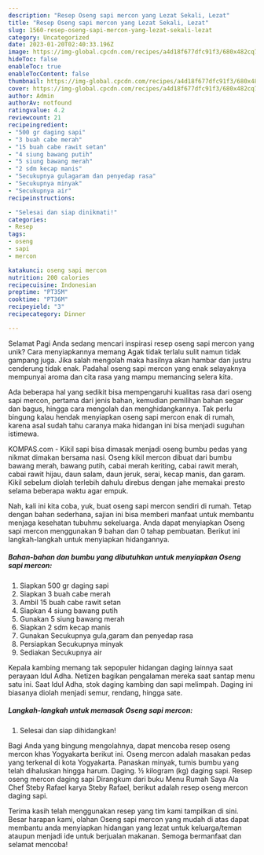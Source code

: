 ```yaml
---
description: "Resep Oseng sapi mercon yang Lezat Sekali, Lezat"
title: "Resep Oseng sapi mercon yang Lezat Sekali, Lezat"
slug: 1560-resep-oseng-sapi-mercon-yang-lezat-sekali-lezat
category: Uncategorized
date: 2023-01-20T02:40:33.196Z
image: https://img-global.cpcdn.com/recipes/a4d18f677dfc91f3/680x482cq70/oseng-sapi-mercon-foto-resep-utama.jpg
hideToc: false
enableToc: true
enableTocContent: false
thumbnail: https://img-global.cpcdn.com/recipes/a4d18f677dfc91f3/680x482cq70/oseng-sapi-mercon-foto-resep-utama.jpg
cover: https://img-global.cpcdn.com/recipes/a4d18f677dfc91f3/680x482cq70/oseng-sapi-mercon-foto-resep-utama.jpg
author: Admin
authorAv: notfound
ratingvalue: 4.2
reviewcount: 21
recipeingredient:
- "500 gr daging sapi"
- "3 buah cabe merah"
- "15 buah cabe rawit setan"
- "4 siung bawang putih"
- "5 siung bawang merah"
- "2 sdm kecap manis"
- "Secukupnya gulagaram dan penyedap rasa"
- "Secukupnya minyak"
- "Secukupnya air"
recipeinstructions:

- "Selesai dan siap dinikmati!"
categories:
- Resep
tags:
- oseng
- sapi
- mercon

katakunci: oseng sapi mercon 
nutrition: 200 calories
recipecuisine: Indonesian
preptime: "PT35M"
cooktime: "PT36M"
recipeyield: "3"
recipecategory: Dinner

---
```



Selamat Pagi Anda sedang mencari inspirasi resep oseng sapi mercon yang unik? Cara menyiapkannya memang Agak tidak terlalu sulit namun tidak gampang juga. Jika salah mengolah maka hasilnya akan hambar dan justru cenderung tidak enak. Padahal oseng sapi mercon yang enak selayaknya mempunyai aroma dan cita rasa yang mampu memancing selera kita.


Ada beberapa hal yang sedikit bisa mempengaruhi kualitas rasa dari oseng sapi mercon, pertama dari jenis bahan, kemudian pemilihan bahan segar dan bagus, hingga cara mengolah dan menghidangkannya. Tak perlu bingung kalau hendak menyiapkan oseng sapi mercon enak di rumah, karena asal sudah tahu caranya maka hidangan ini bisa menjadi suguhan istimewa.

KOMPAS.com - Kikil sapi bisa dimasak menjadi oseng bumbu pedas yang nikmat dimakan bersama nasi. Oseng kikil mercon dibuat dari bumbu bawang merah, bawang putih, cabai merah keriting, cabai rawit merah, cabai rawit hijau, daun salam, daun jeruk, serai, kecap manis, dan garam. Kikil sebelum diolah terlebih dahulu direbus dengan jahe memakai presto selama beberapa waktu agar empuk.


Nah, kali ini kita coba, yuk, buat oseng sapi mercon sendiri di rumah. Tetap dengan bahan sederhana, sajian ini bisa memberi manfaat untuk membantu menjaga kesehatan tubuhmu sekeluarga. Anda dapat menyiapkan Oseng sapi mercon menggunakan 9 bahan dan 0 tahap pembuatan. Berikut ini langkah-langkah untuk menyiapkan hidangannya.

<!--inarticleads1-->

##### Bahan-bahan dan bumbu yang dibutuhkan untuk menyiapkan Oseng sapi mercon:

1. Siapkan 500 gr daging sapi
1. Siapkan 3 buah cabe merah
1. Ambil 15 buah cabe rawit setan
1. Siapkan 4 siung bawang putih
1. Gunakan 5 siung bawang merah
1. Siapkan 2 sdm kecap manis
1. Gunakan Secukupnya gula,garam dan penyedap rasa
1. Persiapkan Secukupnya minyak
1. Sediakan Secukupnya air


Kepala kambing memang tak sepopuler hidangan daging lainnya saat perayaan Idul Adha. Netizen bagikan pengalaman mereka saat santap menu satu ini. Saat Idul Adha, stok daging kambing dan sapi melimpah. Daging ini biasanya diolah menjadi semur, rendang, hingga sate. 

<!--inarticleads2-->

##### Langkah-langkah untuk memasak Oseng sapi mercon:


1. Selesai dan siap dihidangkan!

Bagi Anda yang bingung mengolahnya, dapat mencoba resep oseng mercon khas Yogyakarta berikut ini. Oseng mercon adalah masakan pedas yang terkenal di kota Yogyakarta. Panaskan minyak, tumis bumbu yang telah dihaluskan hingga harum. Daging. ½ kilogram (kg) daging sapi. Resep oseng mercon daging sapi Dirangkum dari buku Menu Rumah Saya Ala Chef Steby Rafael karya Steby Rafael, berikut adalah resep oseng mercon daging sapi. 

Terima kasih telah menggunakan resep yang tim kami tampilkan di sini. Besar harapan kami, olahan Oseng sapi mercon yang mudah di atas dapat membantu anda menyiapkan hidangan yang lezat untuk keluarga/teman ataupun menjadi ide untuk berjualan makanan. Semoga bermanfaat dan selamat mencoba!
